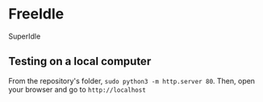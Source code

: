 # FreeIdle
SuperIdle

## Testing on a local computer
From the repository's folder, `sudo python3 -m http.server 80`. Then, open your browser and go to `http://localhost`